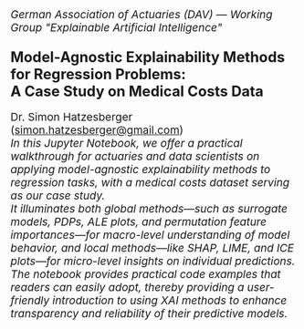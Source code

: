 <p style="font-size:19px; text-align:left; margin-top:    25px;"><i>German Association of Actuaries (DAV) — Working Group "Explainable Artificial Intelligence"</i></p>
<p style="font-size:25px; text-align:left; margin-bottom: 15px"><b>Model-Agnostic Explainability Methods for Regression Problems:<br>
A Case Study on Medical Costs Data</b></p>
<p style="font-size:19px; text-align:left; margin-bottom: 15px; margin-bottom: 25px">Dr. Simon Hatzesberger (<a href="mailto:simon.hatzesberger@gmail.com">simon.hatzesberger@gmail.com</a>)

<br>


<i>
In this Jupyter Notebook, we offer a practical walkthrough for actuaries and data scientists on applying model-agnostic explainability methods to regression tasks, with a medical costs dataset serving as our case study.
</i>

<br>

<i>
It illuminates both global methods—such as surrogate models, PDPs, ALE plots, and permutation feature importances—for macro-level understanding of model behavior, and local methods—like SHAP, LIME, and ICE plots—for micro-level insights on individual predictions.
</i>

<br>

<i>
The notebook provides practical code examples that readers can easily adopt, thereby providing a user-friendly introduction to using XAI methods to enhance transparency and reliability of their predictive models.
</i>

